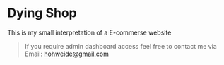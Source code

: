 # Dying Shop

This is my small interpretation of a E-commerse website


> If you require admin dashboard access feel free to contact me via Email: hohweide@gmail.com
